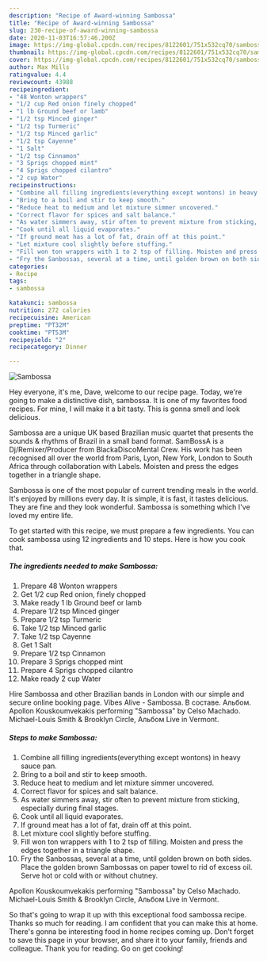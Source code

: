 ```yaml
---
description: "Recipe of Award-winning Sambossa"
title: "Recipe of Award-winning Sambossa"
slug: 230-recipe-of-award-winning-sambossa
date: 2020-11-03T16:57:46.200Z
image: https://img-global.cpcdn.com/recipes/8122601/751x532cq70/sambossa-recipe-main-photo.jpg
thumbnail: https://img-global.cpcdn.com/recipes/8122601/751x532cq70/sambossa-recipe-main-photo.jpg
cover: https://img-global.cpcdn.com/recipes/8122601/751x532cq70/sambossa-recipe-main-photo.jpg
author: Max Mills
ratingvalue: 4.4
reviewcount: 43988
recipeingredient:
- "48 Wonton wrappers"
- "1/2 cup Red onion finely chopped"
- "1 lb Ground beef or lamb"
- "1/2 tsp Minced ginger"
- "1/2 tsp Turmeric"
- "1/2 tsp Minced garlic"
- "1/2 tsp Cayenne"
- "1 Salt"
- "1/2 tsp Cinnamon"
- "3 Sprigs chopped mint"
- "4 Sprigs chopped cilantro"
- "2 cup Water"
recipeinstructions:
- "Combine all filling ingredients(everything except wontons) in heavy sauce pan."
- "Bring to a boil and stir to keep smooth."
- "Reduce heat to medium and let mixture simmer uncovered."
- "Correct flavor for spices and salt balance."
- "As water simmers away, stir often to prevent mixture from sticking, especially during final stages."
- "Cook until all liquid evaporates."
- "If ground meat has a lot of fat, drain off at this point."
- "Let mixture cool slightly before stuffing."
- "Fill won ton wrappers with 1 to 2 tsp of filling. Moisten and press the edges together in a triangle shape."
- "Fry the Sanbossas, several at a time, until golden brown on both sides. Place the golden brown Sambossas on paper towel to rid of excess oil. Serve hot or cold with or without chutney."
categories:
- Recipe
tags:
- sambossa

katakunci: sambossa 
nutrition: 272 calories
recipecuisine: American
preptime: "PT32M"
cooktime: "PT53M"
recipeyield: "2"
recipecategory: Dinner

---
```



![Sambossa](https://img-global.cpcdn.com/recipes/8122601/751x532cq70/sambossa-recipe-main-photo.jpg)

Hey everyone, it's me, Dave, welcome to our recipe page. Today, we're going to make a distinctive dish, sambossa. It is one of my favorites food recipes. For mine, I will make it a bit tasty. This is gonna smell and look delicious.

Sambossa are a unique UK based Brazilian music quartet that presents the sounds &amp; rhythms of Brazil in a small band format. SamBossA is a Dj/Remixer/Producer from BlackaDiscoMental Crew. His work has been recognised all over the world from Paris, Lyon, New York, London to South Africa through collaboration with Labels. Moisten and press the edges together in a triangle shape.

Sambossa is one of the most popular of current trending meals in the world. It's enjoyed by millions every day. It is simple, it is fast, it tastes delicious. They are fine and they look wonderful. Sambossa is something which I've loved my entire life.


To get started with this recipe, we must prepare a few ingredients. You can cook sambossa using 12 ingredients and 10 steps. Here is how you cook that.

<!--inarticleads1-->

##### The ingredients needed to make Sambossa:

1. Prepare 48 Wonton wrappers
1. Get 1/2 cup Red onion, finely chopped
1. Make ready 1 lb Ground beef or lamb
1. Prepare 1/2 tsp Minced ginger
1. Prepare 1/2 tsp Turmeric
1. Take 1/2 tsp Minced garlic
1. Take 1/2 tsp Cayenne
1. Get 1 Salt
1. Prepare 1/2 tsp Cinnamon
1. Prepare 3 Sprigs chopped mint
1. Prepare 4 Sprigs chopped cilantro
1. Make ready 2 cup Water


Hire Sambossa and other Brazilian bands in London with our simple and secure online booking page. Vibes Alive - Sambossa. В составе. Альбом. Apollon Kouskoumvekakis performing &#34;Sambossa&#34; by Celso Machado. Michael-Louis Smith &amp; Brooklyn Circle, Альбом Live in Vermont. 

<!--inarticleads2-->

##### Steps to make Sambossa:

1. Combine all filling ingredients(everything except wontons) in heavy sauce pan.
1. Bring to a boil and stir to keep smooth.
1. Reduce heat to medium and let mixture simmer uncovered.
1. Correct flavor for spices and salt balance.
1. As water simmers away, stir often to prevent mixture from sticking, especially during final stages.
1. Cook until all liquid evaporates.
1. If ground meat has a lot of fat, drain off at this point.
1. Let mixture cool slightly before stuffing.
1. Fill won ton wrappers with 1 to 2 tsp of filling. Moisten and press the edges together in a triangle shape.
1. Fry the Sanbossas, several at a time, until golden brown on both sides. Place the golden brown Sambossas on paper towel to rid of excess oil. Serve hot or cold with or without chutney.


Apollon Kouskoumvekakis performing &#34;Sambossa&#34; by Celso Machado. Michael-Louis Smith &amp; Brooklyn Circle, Альбом Live in Vermont. 

So that's going to wrap it up with this exceptional food sambossa recipe. Thanks so much for reading. I am confident that you can make this at home. There's gonna be interesting food in home recipes coming up. Don't forget to save this page in your browser, and share it to your family, friends and colleague. Thank you for reading. Go on get cooking!
